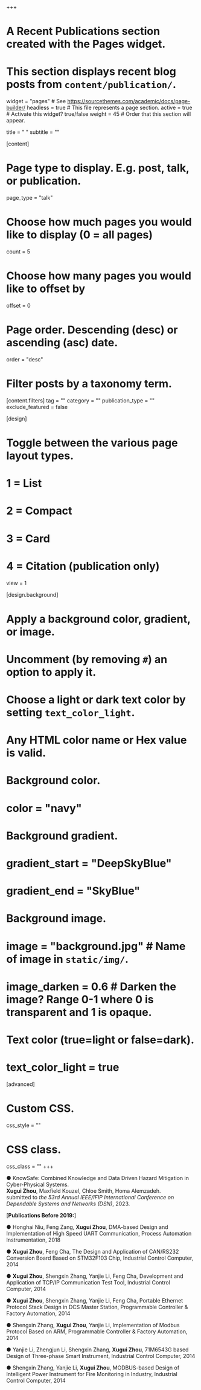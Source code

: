 +++
# A Recent Publications section created with the Pages widget.
# This section displays recent blog posts from `content/publication/`.

widget = "pages"  # See https://sourcethemes.com/academic/docs/page-builder/
headless = true  # This file represents a page section.
active = true  # Activate this widget? true/false
weight = 45  # Order that this section will appear.

title = " "
subtitle = ""

[content]
  # Page type to display. E.g. post, talk, or publication.
  page_type = "talk"
  
  # Choose how much pages you would like to display (0 = all pages)
  count = 5
  
  # Choose how many pages you would like to offset by
  offset = 0

  # Page order. Descending (desc) or ascending (asc) date.
  order = "desc"

  # Filter posts by a taxonomy term.
  [content.filters]
    tag = ""
    category = ""
    publication_type = ""
    exclude_featured = false
  
[design]
  # Toggle between the various page layout types.
  #   1 = List
  #   2 = Compact
  #   3 = Card
  #   4 = Citation (publication only)
  view = 1
  
[design.background]
  # Apply a background color, gradient, or image.
  #   Uncomment (by removing `#`) an option to apply it.
  #   Choose a light or dark text color by setting `text_color_light`.
  #   Any HTML color name or Hex value is valid.
    
  # Background color.
  # color = "navy"
  
  # Background gradient.
  # gradient_start = "DeepSkyBlue"
  # gradient_end = "SkyBlue"
  
  # Background image.
  # image = "background.jpg"  # Name of image in `static/img/`.
  # image_darken = 0.6  # Darken the image? Range 0-1 where 0 is transparent and 1 is opaque.

  # Text color (true=light or false=dark).
  # text_color_light = true  
  
[advanced]
 # Custom CSS. 
 css_style = ""
 
 # CSS class.
 css_class = ""
+++

<!-- ● **Xugui Zhou**, Bulbul Ahmed, James H. Aylor, Philip Asare, Homa Alemzadeh, Knowledge and Data Driven Synthesis of Runtime Monitors for Cyber-Physical Systems, submitted to IEEE Transactions on Dependable and Secure Computing (TDSC). [Online Available](https://virginia.app.box.com/file/866889439073?s=ohurouomk5rv9i1f3glr67ph6s5j8vdk) -->

<!-- ● **Xugui Zhou**, Bulbul Ahmed, James H. Aylor, Philip Asare, Homa Alemzadeh, Data-driven design of context-aware monitors for hazard prediction in artificial pancreas systems, in 51st Annual IEEE/IFIP International Conference on Dependable Systems and Networks (DSN), 2021. [Acceptance rate: 16.3%] -->

● KnowSafe: Combined Knowledge and Data Driven Hazard Mitigation in Cyber-Physical Systems.  
  **Xugui Zhou**, Maxfield Kouzel, Chloe Smith, Homa Alemzadeh.  
  submitted to *the 53rd Annual IEEE/IFIP International Conference on Dependable Systems and Networks (DSN)*, 2023.

\[**Publications Before 2019:**\]

● Honghai Niu, Feng Zang, **Xugui Zhou**, DMA-based Design and Implementation of High Speed UART Communication, Process Automation Instrumentation, 2018

● **Xugui Zhou**, Feng Cha, The Design and Application of CAN/RS232 Conversion Board Based on STM32F103 Chip, Industrial Control Computer, 2014

● **Xugui Zhou**, Shengxin Zhang, Yanjie Li, Feng Cha, Development and Application of TCP/IP Communication Test Tool, Industrial Control Computer, 2014

● **Xugui Zhou**, Shengxin Zhang, Yanjie Li, Feng Cha, Portable Ethernet Protocol Stack Design in DCS Master Station, Programmable Controller & Factory Automation, 2014

● Shengxin Zhang, **Xugui Zhou**, Yanjie Li, Implementation of Modbus Protocol Based on ARM, Programmable Controller & Factory Automation, 2014

● Yanjie Li, Zhengjun Li, Shengxin Zhang, **Xugui Zhou**, 71M6543G based Design of Three-phase Smart Instrument, Industrial Control Computer, 2014

● Shengxin Zhang, Yanjie Li, **Xugui Zhou**, MODBUS-based Design of Intelligent Power Instrument for Fire Monitoring in Industry, Industrial Control Computer, 2014

<!-- [1] Xugui Zhou, The Development of Intelligent Household Ventilator Based on Remote Digital Transmission
Technology, Shandong University, 2015

[2] Xugui Zhou, Feng Cha, The Design and Application of CAN/RS232 Conversion Board Based on STM32F103 Chip,
Industrial Control Computer, 2014(5):49-50

[3] Xugui Zhou, Shengxin Zhang, Yanjie Li, Feng Cha, Development and Application of TCP/IP Communication Test
Tool, Industrial Control Computer, 2014, 27 (2) :34-35

[4] Xugui Zhou, Shengxin Zhang, Yanjie Li, Feng Cha, Development and Application of TCP/IP Protocol Stack in DCS
Master Station , Smart Factory, 2014, (1) :71-74 -->

